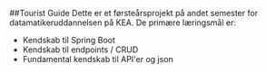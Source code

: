 ##Tourist Guide
Dette er et førsteårsprojekt på andet semester for datamatikeruddannelsen på KEA.
De primære læringsmål er:
- Kendskab til Spring Boot
- Kendskab til endpoints / CRUD
- Fundamental kendskab til API'er og json
